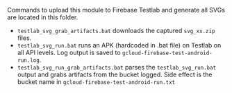 Commands to upload this module to Firebase Testlab and generate all SVGs
are located in this folder.

 * `testlab_svg_grab_artifacts.bat`
   downloads the captured `svg_xx.zip` files.
 * `testlab_svg_run.bat`
   runs an APK (hardcoded in .bat file) on Testlab on all API levels.
   Log output is saved to `gcloud-firebase-test-android-run.log`.
 * `testlab_svg_run_grab_artifacts.bat`
   parses the `testlab_svg_run.bat` output and grabs artifacts from the bucket logged.
   Side effect is the bucket name in `gcloud-firebase-test-android-run.txt`
